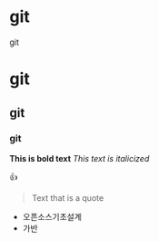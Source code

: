 # git

git

# git
## git
### git

**This is bold text**
_This text is italicized_

:+1:

> Text that is a quote

- 오픈소스기초설계
- 가반
